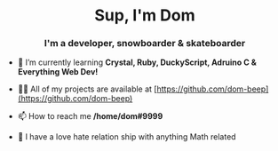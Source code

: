 <h1 align="center">Sup, I'm Dom</h1>
<h3 align="center">I'm a developer, snowboarder & skateboarder</h3>

- 🌱 I’m currently learning **Crystal, Ruby, DuckyScript, Adruino C & Everything Web Dev!**

- 👨‍💻 All of my projects are available at [https://github.com/dom-beep](https://github.com/dom-beep)

- 📫 How to reach me **/home/dom#9999**

- 💜 I have a love hate relation ship with anything Math related



